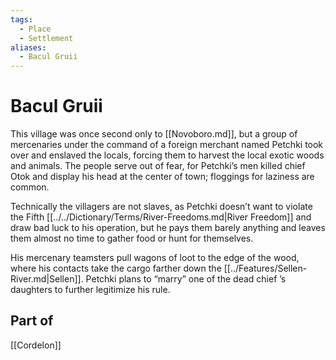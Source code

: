 ```yaml
---
tags:
  - Place
  - Settlement
aliases:
  - Bacul Gruii
---
```

# Bacul Gruii
This village was once second only to [[Novoboro.md]], but a group of mercenaries under the command of a foreign merchant named Petchki took over and enslaved the locals, forcing them to harvest the local exotic woods and animals. The people serve out of fear, for Petchki’s men killed chief Otok and display his head at the center of town; floggings for laziness are common.

Technically the villagers are not slaves, as Petchki doesn’t want to violate the Fifth [[../../Dictionary/Terms/River-Freedoms.md|River Freedom]] and draw bad luck to his operation, but he pays them barely anything and leaves them almost no time to gather food or hunt for themselves.

His mercenary teamsters pull wagons of loot to the edge of the wood, where his contacts take the cargo farther down the [[../Features/Sellen-River.md|Sellen]]. Petchki plans to “marry” one of the dead chief ’s daughters to further legitimize his rule.

## Part of
[[Cordelon]]
